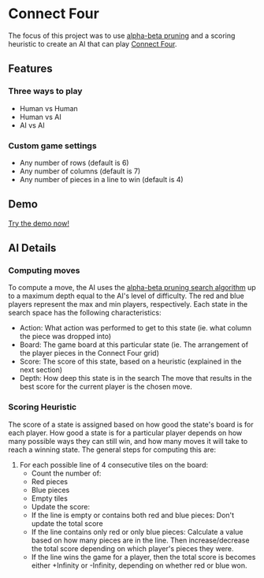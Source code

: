 # Connect Four
The focus of this project was to use [alpha-beta pruning](https://en.wikipedia.org/wiki/Alpha%E2%80%93beta_pruning) and a scoring heuristic to create an AI that can play [Connect Four](https://en.wikipedia.org/wiki/Connect_Four).


## Features
### Three ways to play
- Human vs Human
- Human vs AI
- AI vs AI

### Custom game settings
- Any number of rows (default is 6)
- Any number of columns (default is 7)
- Any number of pieces in a line to win (default is 4)


## Demo
[Try the demo now!](http://nicolasenslen.com/projects/demos/connect-four/)


## AI Details
### Computing moves
To compute a move, the AI uses the [alpha-beta pruning search algorithm](https://en.wikipedia.org/wiki/Alpha%E2%80%93beta_pruning) up to a maximum depth equal to the AI's level of difficulty. The red and blue players represent the max and min players, respectively. Each state in the search space has the following characteristics:
- Action: What action was performed to get to this state (ie. what column the piece was dropped into)
- Board: The game board at this particular state (ie. The arrangement of the player pieces in the Connect Four grid)
- Score: The score of this state, based on a heuristic (explained in the next section)
- Depth: How deep this state is in the search
The move that results in the best score for the current player is the chosen move.

### Scoring Heuristic
The score of a state is assigned based on how good the state's board is for each player. How good a state is for a particular player depends on how many possible ways they can still win, and how many moves it will take to reach a winning state. The general steps for computing this are:
1. For each possible line of 4 consecutive tiles on the board:
   - Count the number of:
    - Red pieces 
    - Blue pieces
    - Empty tiles
   - Update the score:
    - If the line is empty or contains both red and blue pieces: Don't update the total score
    - If the line contains only red or only blue pieces: Calculate a value based on how many pieces are in the line. Then increase/decrease the total score depending on which player's pieces they were.
    - If the line wins the game for a player, then the total score is becomes either +Infinity or -Infinity, depending on whether red or blue won.
   
